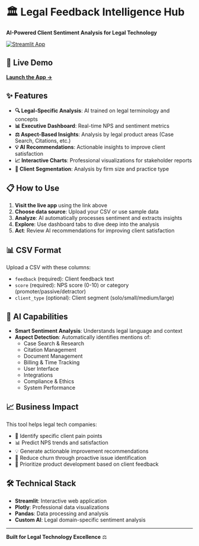 # 🏛️ Legal Feedback Intelligence Hub

**AI-Powered Client Sentiment Analysis for Legal Technology**

[![Streamlit App](https://static.streamlit.io/badges/streamlit_badge_black_white.svg)](https://your-app-name.streamlit.app)

## 🚀 Live Demo
[**Launch the App →**](https://your-app-name.streamlit.app)

## ✨ Features

- **🔍 Legal-Specific Analysis**: AI trained on legal terminology and concepts
- **📊 Executive Dashboard**: Real-time NPS and sentiment metrics
- **⚖️ Aspect-Based Insights**: Analysis by legal product areas (Case Search, Citations, etc.)
- **💡 AI Recommendations**: Actionable insights to improve client satisfaction
- **📈 Interactive Charts**: Professional visualizations for stakeholder reports
- **🎯 Client Segmentation**: Analysis by firm size and practice type

## 📋 How to Use

1. **Visit the live app** using the link above
2. **Choose data source**: Upload your CSV or use sample data
3. **Analyze**: AI automatically processes sentiment and extracts insights
4. **Explore**: Use dashboard tabs to dive deep into the analysis
5. **Act**: Review AI recommendations for improving client satisfaction

## 📊 CSV Format

Upload a CSV with these columns:
- `feedback` (required): Client feedback text
- `score` (required): NPS score (0-10) or category (promoter/passive/detractor)
- `client_type` (optional): Client segment (solo/small/medium/large)

## 🤖 AI Capabilities

- **Smart Sentiment Analysis**: Understands legal language and context
- **Aspect Detection**: Automatically identifies mentions of:
  - Case Search & Research
  - Citation Management
  - Document Management
  - Billing & Time Tracking
  - User Interface
  - Integrations
  - Compliance & Ethics
  - System Performance

## 📈 Business Impact

This tool helps legal tech companies:
- 🎯 Identify specific client pain points
- 📊 Predict NPS trends and satisfaction
- 💡 Generate actionable improvement recommendations
- 🔄 Reduce churn through proactive issue identification
- 🚀 Prioritize product development based on client feedback

## 🛠️ Technical Stack

- **Streamlit**: Interactive web application
- **Plotly**: Professional data visualizations
- **Pandas**: Data processing and analysis
- **Custom AI**: Legal domain-specific sentiment analysis

---
**Built for Legal Technology Excellence** ⚖️
